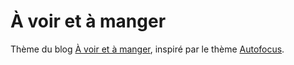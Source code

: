 À voir et à manger
============

Thème du blog [À voir et à manger](http://voiretmanger.fr), inspiré par le thème [Autofocus](http://themesupply.co/themes/autofocus/).
